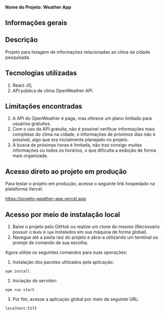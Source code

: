 #### Nome do Projeto: Weather App

## Informações gerais

## Descrição

Projeto para listagem de informações relacionadas ao clima da cidade pesquisada.

## Tecnologias utilizadas

1. React JS;
2. API pública de clima OpenWeather API.

## Limitações encontradas

1. A API do OpenWeather é paga, mas oferece um plano limitado para usuários gratuítos.
2. Com o uso da API gratuíta, não é possível verificar informações mais completas do clima na cidade, e informações de próximos dias não é possível, algo que era inicialmente planejado no projeto.
3. A busca de próximas horas é limitada, não traz consigo muitas informações ou todos os horários, o que dificulta a exibição de forma mais organizada.

## Acesso direto ao projeto em produção

Para testar o projeto em produção, acesse o seguinte link hospedado na plataforma Vercel:<br>

https://projeto-weather-app.vercel.app

## Acesso por meio de instalação local

1. Baixe o projeto pelo GitHub ou realize um clone do mesmo (Necessário possuir o `Node` e `npm` instalados em sua máquina de forma global).
2. Navegue até a pasta raiz do projeto e abra-a utilizando um terminal ou prompt de comando de sua escolha.

Agora utilize os seguintes comandos para suas operações:

1. Instalação dos pacotes utilizados pela aplicação:

`npm install`

2. Iniciação do servidor:

`npm run start`

3. Por fim, acesse a aplicação global por meio da seguinte URL:

`localhost:5173`
